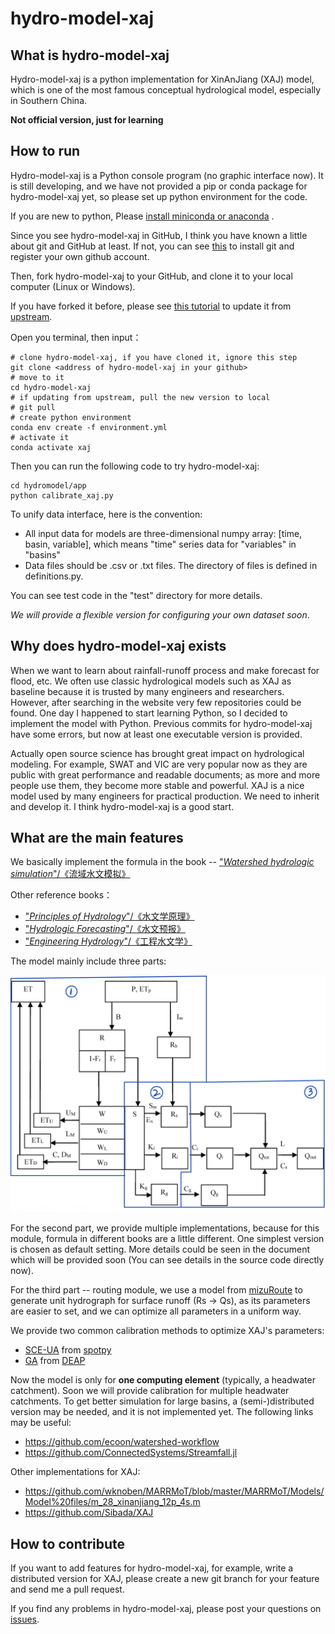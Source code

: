 # hydro-model-xaj

## What is hydro-model-xaj

Hydro-model-xaj is a python implementation for XinAnJiang (XAJ) model, which is one of the most famous conceptual
hydrological model, especially in Southern China.

**Not official version, just for learning**

## How to run

Hydro-model-xaj is a Python console program (no graphic interface now). It is still developing, and we have not provided
a pip or conda package for hydro-model-xaj yet, so please set up python environment for the code.

If you are new to python,
Please [install miniconda or anaconda](https://github.com/waterDLut/WaterResources/blob/master/tools/jupyterlab&markdown.md#12-jupyterlab%E5%90%AF%E5%8A%A8)
.

Since you see hydro-model-xaj in GitHub, I think you have known a little about git and GitHub at least. If not, you can
see [this](https://github.com/waterDLut/WaterResources/blob/master/tools/git%26github.md#1-git%E7%9A%84%E5%AE%89%E8%A3%85)
to install git and register your own github account.

Then, fork hydro-model-xaj to your GitHub, and clone it to your local computer (Linux or Windows).

If you have forked it before, please
see [this tutorial](https://github.com/waterDLut/WaterResources/blob/doc/tools/git%26github.md#55-fork%E5%90%8E%E5%90%8C%E6%AD%A5%E6%BA%90%E7%9A%84%E6%96%B0%E6%9B%B4%E6%96%B0%E5%86%85%E5%AE%B9)
to update it from [upstream](https://github.com/OuyangWenyu/hydro-model-xaj).

Open you terminal, then input：

```Shell
# clone hydro-model-xaj, if you have cloned it, ignore this step 
git clone <address of hydro-model-xaj in your github>
# move to it
cd hydro-model-xaj
# if updating from upstream, pull the new version to local
# git pull
# create python environment
conda env create -f environment.yml
# activate it
conda activate xaj
```

Then you can run the following code to try hydro-model-xaj:

```Shell
cd hydromodel/app
python calibrate_xaj.py
```

To unify data interface, here is the convention:

- All input data for models are three-dimensional numpy array: [time, basin, variable], which means "time" series data
  for "variables" in "basins"
- Data files should be .csv or .txt files. The directory of files is defined in definitions.py.

You can see test code in the "test" directory for more details.

*We will provide a flexible version for configuring your own dataset soon*.

## Why does hydro-model-xaj exists

When we want to learn about rainfall-runoff process and make forecast for flood, etc. We often use classic hydrological
models such as XAJ as baseline because it is trusted by many engineers and researchers. However, after searching in the
website very few repositories could be found. One day I happened to start learning Python, so I decided to implement the
model with Python. Previous commits for hydro-model-xaj have some errors, but now at least one executable version is
provided.

Actually open source science has brought great impact on hydrological modeling. For example, SWAT and VIC are very
popular now as they are public with great performance and readable documents; as more and more people use them, they
become more stable and powerful. XAJ is a nice model used by many engineers for practical production. We need to inherit
and develop it. I think hydro-model-xaj is a good start.

## What are the main features

We basically implement the formula in the book -- ["*Watershed hydrologic
simulation*"/《流域水文模拟》](https://xueshu.baidu.com/usercenter/paper/show?paperid=ad9c545a7baa43321db97f5f16d393bf&site=xueshu_se)

Other reference books：

- ["*Principles of
  Hydrology*"/《水文学原理》](https://xueshu.baidu.com/usercenter/paper/show?paperid=5b2d0a40e2d2804f47346ae6ccf2d142&site=xueshu_se)
- ["*Hydrologic
  Forecasting*"/《水文预报》](https://xueshu.baidu.com/usercenter/paper/show?paperid=852a9a90a7d26c5fae749169f87b61e0&site=xueshu_se)
- ["*Engineering
  Hydrology*"/《工程水文学》](https://xueshu.baidu.com/usercenter/paper/show?paperid=6e2d38726c8e3c0b9f3a14bafb156481&site=xueshu_se)

The model mainly include three parts:

![](docs/source/img/xaj.jpg)

For the second part, we provide multiple implementations, because for this module, formula in different books are a
little different. One simplest version is chosen as default setting. More details could be seen in the document which
will be provided soon (You can see details in the source code directly now).

For the third part -- routing module, we use a model from [mizuRoute](http://www.geosci-model-dev.net/9/2223/2016/) to
generate unit hydrograph for surface runoff (Rs -> Qs), as its parameters are easier to set, and we can optimize all
parameters in a uniform way.

We provide two common calibration methods to optimize XAJ's parameters:

- [SCE-UA](https://doi.org/10.1029/91WR02985) from [spotpy](https://github.com/thouska/spotpy)
- [GA](https://en.wikipedia.org/wiki/Genetic_algorithm) from [DEAP](https://github.com/DEAP/deap)

Now the model is only for **one computing element** (typically, a headwater catchment). Soon we will provide calibration
for multiple headwater catchments. To get better simulation for large basins, a (semi-)distributed version may be
needed, and it is not implemented yet. The following links may be useful:

- https://github.com/ecoon/watershed-workflow
- https://github.com/ConnectedSystems/Streamfall.jl

Other implementations for XAJ:

- https://github.com/wknoben/MARRMoT/blob/master/MARRMoT/Models/Model%20files/m_28_xinanjiang_12p_4s.m
- https://github.com/Sibada/XAJ

## How to contribute

If you want to add features for hydro-model-xaj, for example, write a distributed version for XAJ, please create a new
git branch for your feature and send me a pull request.

If you find any problems in hydro-model-xaj, please post your questions
on [issues](https://github.com/OuyangWenyu/hydro-model-xaj/issues).

